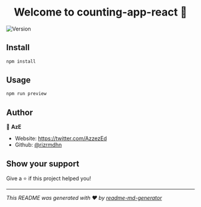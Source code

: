 <h1 align="center">Welcome to counting-app-react 👋</h1>
<p>
  <img alt="Version" src="https://img.shields.io/badge/version-1.0.0-blue.svg?cacheSeconds=2592000" />
</p>

## Install

```sh
npm install
```

## Usage

```sh
npm run preview
```

## Author

👤 **AzE**

* Website: https://twitter.com/AzzezEd
* Github: [@rizrmdhn](https://github.com/rizrmdhn)

## Show your support

Give a ⭐️ if this project helped you!

***
_This README was generated with ❤️ by [readme-md-generator](https://github.com/kefranabg/readme-md-generator)_
